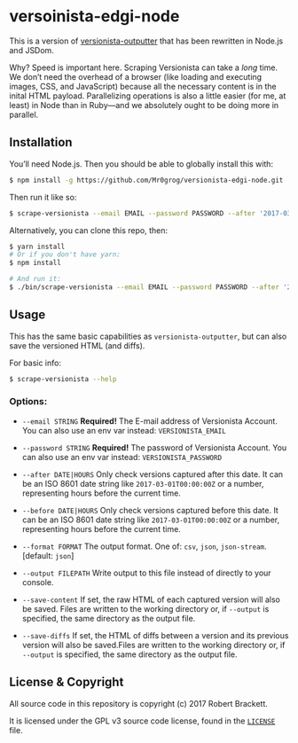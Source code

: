 # versoinista-edgi-node

This is a version of [versionista-outputter](https://github.com/edgi-govdata-archiving/versionista-outputter) that has been rewritten in Node.js and JSDom.

Why? Speed is important here. Scraping Versionista can take a *long* time. We don’t need the overhead of a browser (like loading and executing images, CSS, and JavaScript) because all the necessary content is in the inital HTML payload. Parallelizing operations is also a little easier (for me, at least) in Node than in Ruby—and we absolutely ought to be doing more in parallel.


## Installation

You’ll need Node.js. Then you should be able to globally install this with:

```sh
$ npm install -g https://github.com/Mr0grog/versionista-edgi-node.git
```

Then run it like so:

```sh
$ scrape-versionista --email EMAIL --password PASSWORD --after '2017-03-22' --format csv --output './scrape/versions.csv'
```

Alternatively, you can clone this repo, then:

```sh
$ yarn install
# Or if you don't have yarn:
$ npm install

# And run it:
$ ./bin/scrape-versionista --email EMAIL --password PASSWORD --after '2017-03-22' --format csv --output './scrape/versions.csv'
```


## Usage

This has the same basic capabilities as `versionista-outputter`, but can also save the versioned HTML (and diffs).

For basic info:

```sh
$ scrape-versionista --help
```

### Options:

- `--email STRING` **Required!** The E-mail address of Versionista Account. You can also use an env var instead: `VERSIONISTA_EMAIL`

- `--password STRING` **Required!** The password of Versionista Account. You can also use an env var instead: `VERSIONISTA_PASSWORD`

- `--after DATE|HOURS` Only check versions captured after this date. It can be an ISO 8601 date string like `2017-03-01T00:00:00Z` or a number, representing hours before the current time.

- `--before DATE|HOURS` Only check versions captured before this date. It can be an ISO 8601 date string like `2017-03-01T00:00:00Z` or a number, representing hours before the current time.

- `--format FORMAT` The output format. One of: `csv`, `json`, `json-stream`. [default: `json`]

- `--output FILEPATH` Write output to this file instead of directly to your console.

- `--save-content` If set, the raw HTML of each captured version will also be saved. Files are written to the working directory or, if `--output` is specified, the same directory as the output file.

- `--save-diffs` If set, the HTML of diffs between a version and its previous version will also be saved.Files are written to the working directory or, if `--output` is specified, the same directory as the output file.


## License & Copyright

All source code in this repository is copyright (c) 2017 Robert Brackett.

It is licensed under the GPL v3 source code license, found in the [`LICENSE`](https://github.com/Mr0grog/versionista-edgi-node/blob/master/LICENSE) file.

